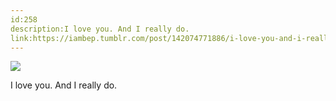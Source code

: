 ```yaml
---
id:258
description:I love you. And I really do.
link:https://iambep.tumblr.com/post/142074771886/i-love-you-and-i-really-do
---
```


![](https://64.media.tumblr.com/dc2c155f2523e76182086181120f773f/tumblr_o4yrhwBClJ1u3a9rjo1_500.gifv)

I love you. And I really do.
